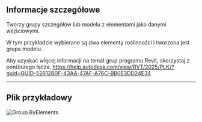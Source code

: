## Informacje szczegółowe
Tworzy grupy szczegółów lub modelu z elementami jako danymi wejściowymi.

W tym przykładzie wybierane są dwa elementy roślinności i tworzona jest grupa modelu.

Aby uzyskać więcej informacji na temat grup programu Revit, skorzystaj z poniższego łącza.
https://help.autodesk.com/view/RVT/2025/PLK/?guid=GUID-52612B0F-43AA-47AF-A76C-BB0E3DD24E34
___
## Plik przykładowy

![Group.ByElements](./Revit.Elements.Group.ByElements_img.jpg)
